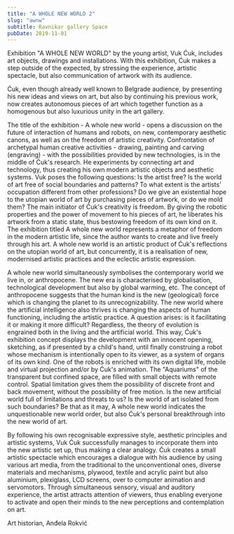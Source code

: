 ```yaml
---
title: "A WHOLE NEW WORLD 2"
slug: "awnw"
subtitle: Ravnikar gallery Space 
pubDate: 2019-11-01
---
```

Exhibition "A WHOLE NEW WORLD" by the young artist, Vuk Ćuk, includes art objects, drawings and installations. With this exhibition, Ćuk makes a step outside of the expected, by stressing the experience, artistic spectacle, but also communication of artwork with its audience.

Ćuk, even though already well known to Belgrade audience, by presenting his new ideas and views on art, but also by continuing his previous work, now creates autonomous pieces of art which together function as a homogenous but also luxurious unity in the art gallery.

The title of the exhibition - A whole new world - opens a discussion on the future of interaction of humans and robots, on new, contemporary aesthetic canons, as well as on the freedom of artistic creativity. Confrontation of archetypal human creative activities - drawing, painting and carving (engraving) - with the possibilities provided by new technologies, is in the middle of Ćuk's research. He experiments by connecting art and technology, thus creating his own modern artistic objects and aesthetic systems. Vuk poses the following questions: Is the artist free? Is the world of art free of social boundaries and patterns? To what extent is the artists' occupation different from other professions? Do we give an existential hope to the utopian world of art by purchasing pieces of artwork, or do we mold them? The main initiator of Ćuk's creativity is freedom. By giving the robotic properties and the power of movement to his pieces of art, he liberates his artwork from a static state, thus bestowing freedom of its own kind on it. The exhibition titled A whole new world represents a metaphor of freedom in the modern artistic life, since the author wants to create and live freely through his art. A whole new world is an artistic product of Ćuk's reflections on the utopian world of art, but concurrently, it is a realisation of new, modernised artistic practices and the eclectic artistic expression.

A whole new world simultaneously symbolises the contemporary world we live in, or anthropocene. The new era is characterised by globalisation, technological development but also by global warming, etc. The concept of anthropocene suggests that the human kind is the new (geological) force which is changing the planet to its unrecognizability. The new world where the artificial intelligence also thrives is changing the aspects of human functioning, including the artistic practice. A question arises: is it facilitating it or making it more difficult? Regardless, the theory of evolution is engrained both in the living and the artificial world. This way, Ćuk's exhibition concept displays the development with an innocent opening, sketching, as if presented by a child's hand, until finally construing a robot whose mechanism is intentionally open to its viewer, as a system of organs of its own kind. One of the robots is enriched with its own digital life, mobile and virtual projection and/or by Ćuk's animation. The "Aquariums" of the transparent but confined space, are filled with small objects with remote control. Spatial limitation gives them the possibility of discrete front and back movement, without the possibility of free motion. Is the new artificial world full of limitations and threats to us? Is the world of art isolated from such boundaries? Be that as it may, A whole new world indicates the unquestionable new world order, but also Ćuk's personal breakthrough into the new world of art.

By following his own recognisable expressive style, aesthetic principles and artistic systems, Vuk Ćuk successfully manages to incorporate them into the new artistic set up, thus making a clear analogy. Ćuk creates a small artistic spectacle which encourages a dialogue with his audience by using various art media, from the traditional to the unconventional ones, diverse materials and mechanisms, plywood, textile and acrylic paint but also aluminium, plexiglass, LCD screens, over to computer animation and servomotors. Through simultaneous sensory, visual and auditory experience, the artist attracts attention of viewers, thus enabling everyone to activate and open their minds to the new perceptions and contemplation on art.

Art historian, Anđela Rokvić

